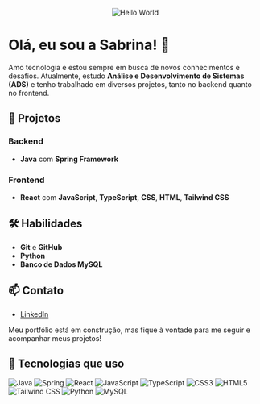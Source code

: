 <p align="center">
  <img src="https://media.giphy.com/media/9o9Yso0aXQVTWy3e9L/giphy.gif" alt="Hello World" />
</p>

# Olá, eu sou a Sabrina! 👋

Amo tecnologia e estou sempre em busca de novos conhecimentos e desafios. Atualmente, estudo **Análise e Desenvolvimento de Sistemas (ADS)** e tenho trabalhado em diversos projetos, tanto no backend quanto no frontend.

## 🚀 Projetos

### Backend
- **Java** com **Spring Framework**

### Frontend
- **React** com **JavaScript**, **TypeScript**, **CSS**, **HTML**, **Tailwind CSS**

## 🛠 Habilidades

- **Git** e **GitHub**
- **Python**
- **Banco de Dados MySQL**

## 📫 Contato

- [LinkedIn](https://www.linkedin.com/in/sabrina-dos-santos-furtado-67374a185/)

Meu portfólio está em construção, mas fique à vontade para me seguir e acompanhar meus projetos!

## 🌟 Tecnologias que uso

![Java](https://img.shields.io/badge/Java-ED8B00?style=for-the-badge&logo=java&logoColor=white)
![Spring](https://img.shields.io/badge/Spring-6DB33F?style=for-the-badge&logo=spring&logoColor=white)
![React](https://img.shields.io/badge/React-20232A?style=for-the-badge&logo=react&logoColor=61DAFB)
![JavaScript](https://img.shields.io/badge/JavaScript-F7DF1E?style=for-the-badge&logo=javascript&logoColor=black)
![TypeScript](https://img.shields.io/badge/TypeScript-007ACC?style=for-the-badge&logo=typescript&logoColor=white)
![CSS3](https://img.shields.io/badge/CSS3-1572B6?style=for-the-badge&logo=css3&logoColor=white)
![HTML5](https://img.shields.io/badge/HTML5-E34F26?style=for-the-badge&logo=html5&logoColor=white)
![Tailwind CSS](https://img.shields.io/badge/Tailwind_CSS-38B2AC?style=for-the-badge&logo=tailwind-css&logoColor=white)
![Python](https://img.shields.io/badge/Python-3776AB?style=for-the-badge&logo=python&logoColor=white)
![MySQL](https://img.shields.io/badge/MySQL-00000F?style=for-the-badge&logo=mysql&logoColor=white)


